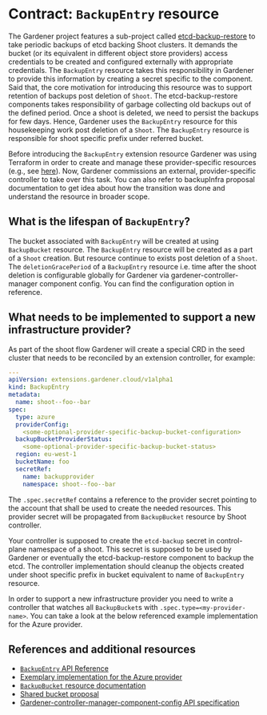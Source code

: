 # Contract: `BackupEntry` resource

The Gardener project features a sub-project called [etcd-backup-restore](https://github.com/gardener/etcd-backup-restore) to take periodic backups of etcd backing Shoot clusters. It demands the bucket (or its equivalent in different object store providers) access credentials to be created and configured externally with appropriate credentials. The `BackupEntry` resource takes this responsibility in Gardener to provide this information by creating a secret specific to the component. Said that, the core motivation for introducing this resource was to support retention  of backups post deletion of `Shoot`. The etcd-backup-restore components takes responsibility of garbage collecting old backups out of the defined period. Once a shoot is deleted, we need to persist the backups for few days. Hence, Gardener uses the `BackupEntry` resource for this housekeeping work post deletion of a `Shoot`. The `BackupEntry` resource is responsible for shoot specific prefix under referred bucket.

Before introducing the `BackupEntry` extension resource Gardener was using Terraform in order to create and manage these provider-specific resources (e.g., see [here](https://github.com/gardener/gardener/tree/0.27.0/charts/seed-terraformer/charts/aws-backup)).
Now, Gardener commissions an external, provider-specific controller to take over this task. You can also refer to backupInfra proposal documentation to get idea about how the transition was done and understand the resource in broader scope.

## What is the lifespan of `BackupEntry`?

The bucket associated with `BackupEntry` will be created at using `BackupBucket` resource. The `BackupEntry` resource will be created as a part of a `Shoot` creation. But resource continue to exists post deletion of a `Shoot`. The  `deletionGracePeriod` of a `BackupEntry` resource i.e. time after the shoot deletion
is configurable globally for Gardener via gardener-controller-manager component config. You can find the configuration option in reference.

## What needs to be implemented to support a new infrastructure provider?

As part of the shoot flow Gardener will create a special CRD in the seed cluster that needs to be reconciled by an extension controller, for example:

```yaml
---
apiVersion: extensions.gardener.cloud/v1alpha1
kind: BackupEntry
metadata:
  name: shoot--foo--bar
spec:
  type: azure
  providerConfig:
    <some-optional-provider-specific-backup-bucket-configuration>
  backupBucketProviderStatus:
    <some-optional-provider-specific-backup-bucket-status>
  region: eu-west-1
  bucketName: foo
  secretRef:
    name: backupprovider
    namespace: shoot--foo--bar
```

The `.spec.secretRef` contains a reference to the provider secret pointing to the account that shall be used to create the needed resources. This provider secret will be propagated from `BackupBucket` resource by Shoot controller.

Your controller is supposed to create the `etcd-backup` secret in control-plane namespace of a shoot. This secret is supposed to be used by Gardener or eventually the etcd-backup-restore component to backup the etcd. The controller implementation should cleanup the objects created under shoot specific prefix in bucket equivalent to name of `BackupEntry` resource.

In order to support a new infrastructure provider you need to write a controller that watches all `BackupBucket`s with `.spec.type=<my-provider-name>`. You can take a look at the below referenced example implementation for the Azure provider.

## References and additional resources

* [`BackupEntry` API Reference](https://gardener.cloud/api-reference/extensions/#extensions.gardener.cloud/v1alpha1.BackupBucket)
* [Exemplary implementation for the Azure provider](https://github.com/gardener/gardener-extension-provider-azure/pkg/controller/backupentry)
* [`BackupBucket` resource documentation](./backupbucket.md)
* [Shared bucket proposal](../proposals/02-backupinfra.md)
* [Gardener-controller-manager-component-config API specification](https://github.com/gardener/gardener/blob/master/pkg/controllermanager/apis/config/types.go#L101-#L107)
